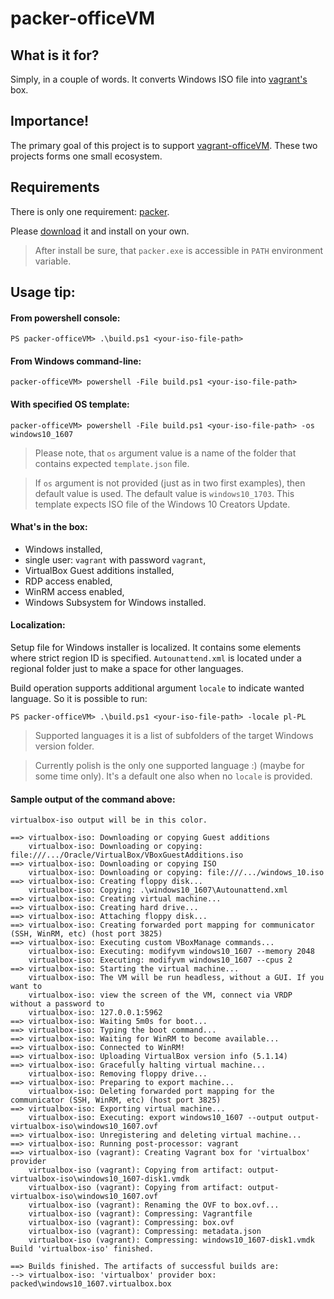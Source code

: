 # packer-officeVM

## What is it for?

Simply, in a couple of words. It converts Windows ISO file into [vagrant's](http://www.vagrantup.com) box.

## Importance!

The primary goal of this project is to support [vagrant-officeVM](https://github.com/a4099181/vagrant-officeVM).
These two projects forms one small ecosystem.

## Requirements

There is only one requirement: [packer](http://www.packer.io).

Please [download](https://www.packer.io/downloads.html) it and install on your own.

> After install be sure, that `packer.exe` is accessible in `PATH` environment variable.

## Usage tip:

#### From powershell console:

```
PS packer-officeVM> .\build.ps1 <your-iso-file-path>
```

#### From Windows command-line:

```
packer-officeVM> powershell -File build.ps1 <your-iso-file-path>
```

#### With specified OS template:

```
packer-officeVM> powershell -File build.ps1 <your-iso-file-path> -os windows10_1607
```

> Please note, that `os` argument value is a name of the folder that contains expected `template.json` file.

> If `os` argument is not provided (just as in two first examples), then default value is used.
> The default value is `windows10_1703`. This template expects ISO file of the Windows 10 Creators Update.

#### What's in the box:

* Windows installed,
* single user: `vagrant` with password `vagrant`,
* VirtualBox Guest additions installed,
* RDP access enabled,
* WinRM access enabled,
* Windows Subsystem for Windows installed.

#### Localization:

Setup file for Windows installer is localized. It contains some elements where strict region ID is specified.
`Autounattend.xml` is located under a regional folder just to make a space for other languages.

Build operation supports additional argument `locale` to indicate wanted language.
So it is possible to run:

```
PS packer-officeVM> .\build.ps1 <your-iso-file-path> -locale pl-PL
```

> Supported languages it is a list of subfolders of the target Windows version folder.

> Currently polish is the only one supported language :) (maybe for some time only).
> It's a default one also when no `locale` is provided.

#### Sample output of the command above:

```
virtualbox-iso output will be in this color.

==> virtualbox-iso: Downloading or copying Guest additions
    virtualbox-iso: Downloading or copying: file:///.../Oracle/VirtualBox/VBoxGuestAdditions.iso
==> virtualbox-iso: Downloading or copying ISO
    virtualbox-iso: Downloading or copying: file:///.../windows_10.iso
==> virtualbox-iso: Creating floppy disk...
    virtualbox-iso: Copying: .\windows10_1607\Autounattend.xml
==> virtualbox-iso: Creating virtual machine...
==> virtualbox-iso: Creating hard drive...
==> virtualbox-iso: Attaching floppy disk...
==> virtualbox-iso: Creating forwarded port mapping for communicator (SSH, WinRM, etc) (host port 3825)
==> virtualbox-iso: Executing custom VBoxManage commands...
    virtualbox-iso: Executing: modifyvm windows10_1607 --memory 2048
    virtualbox-iso: Executing: modifyvm windows10_1607 --cpus 2
==> virtualbox-iso: Starting the virtual machine...
    virtualbox-iso: The VM will be run headless, without a GUI. If you want to
    virtualbox-iso: view the screen of the VM, connect via VRDP without a password to
    virtualbox-iso: 127.0.0.1:5962
==> virtualbox-iso: Waiting 5m0s for boot...
==> virtualbox-iso: Typing the boot command...
==> virtualbox-iso: Waiting for WinRM to become available...
==> virtualbox-iso: Connected to WinRM!
==> virtualbox-iso: Uploading VirtualBox version info (5.1.14)
==> virtualbox-iso: Gracefully halting virtual machine...
    virtualbox-iso: Removing floppy drive...
==> virtualbox-iso: Preparing to export machine...
    virtualbox-iso: Deleting forwarded port mapping for the communicator (SSH, WinRM, etc) (host port 3825)
==> virtualbox-iso: Exporting virtual machine...
    virtualbox-iso: Executing: export windows10_1607 --output output-virtualbox-iso\windows10_1607.ovf
==> virtualbox-iso: Unregistering and deleting virtual machine...
==> virtualbox-iso: Running post-processor: vagrant
==> virtualbox-iso (vagrant): Creating Vagrant box for 'virtualbox' provider
    virtualbox-iso (vagrant): Copying from artifact: output-virtualbox-iso\windows10_1607-disk1.vmdk
    virtualbox-iso (vagrant): Copying from artifact: output-virtualbox-iso\windows10_1607.ovf
    virtualbox-iso (vagrant): Renaming the OVF to box.ovf...
    virtualbox-iso (vagrant): Compressing: Vagrantfile
    virtualbox-iso (vagrant): Compressing: box.ovf
    virtualbox-iso (vagrant): Compressing: metadata.json
    virtualbox-iso (vagrant): Compressing: windows10_1607-disk1.vmdk
Build 'virtualbox-iso' finished.

==> Builds finished. The artifacts of successful builds are:
--> virtualbox-iso: 'virtualbox' provider box: packed\windows10_1607.virtualbox.box
```
